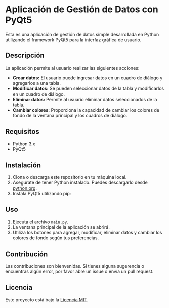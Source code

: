 # Aplicación de Gestión de Datos con PyQt5

Esta es una aplicación de gestión de datos simple desarrollada en Python utilizando el framework PyQt5 para la interfaz gráfica de usuario.

## Descripción

La aplicación permite al usuario realizar las siguientes acciones:

- **Crear datos:** El usuario puede ingresar datos en un cuadro de diálogo y agregarlos a una tabla.
- **Modificar datos:** Se pueden seleccionar datos de la tabla y modificarlos en un cuadro de diálogo.
- **Eliminar datos:** Permite al usuario eliminar datos seleccionados de la tabla.
- **Cambiar colores:** Proporciona la capacidad de cambiar los colores de fondo de la ventana principal y los cuadros de diálogo.

## Requisitos

- Python 3.x
- PyQt5

## Instalación

1. Clona o descarga este repositorio en tu máquina local.
2. Asegúrate de tener Python instalado. Puedes descargarlo desde [python.org](https://www.python.org/downloads/).
3. Instala PyQt5 utilizando pip:

## Uso

1. Ejecuta el archivo `main.py`.
2. La ventana principal de la aplicación se abrirá.
3. Utiliza los botones para agregar, modificar, eliminar datos y cambiar los colores de fondo según tus preferencias.

## Contribución

Las contribuciones son bienvenidas. Si tienes alguna sugerencia o encuentras algún error, por favor abre un issue o envía un pull request.

## Licencia

Este proyecto está bajo la [Licencia MIT](https://opensource.org/licenses/MIT).
